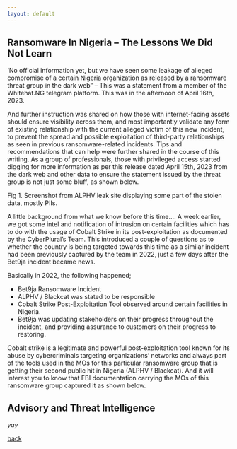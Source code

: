 ```yaml
---
layout: default
---
```


## Ransomware In Nigeria – The Lessons We Did Not Learn

‘No official information yet, but we have seen some leakage of alleged compromise of a certain Nigeria organization as released by a ransomware threat group in the dark web” – This was a statement from a member of the Whitehat.NG telegram platform. This was in the afternoon of April 16th, 2023. 

And further instruction was shared on how those with internet-facing assets should ensure visibility across them, and most importantly validate any form of existing relationship with the current alleged victim of this new incident, to prevent the spread and possible exploitation of third-party relationships as seen in previous ransomware-related incidents. Tips and recommendations that can help were further shared in the course of this writing.
As a group of professionals, those with privileged access started digging for more information as per this release dated April 15th, 2023 from the dark web and other data to ensure the statement issued by the threat group is not just some bluff, as shown below.

Fig 1. Screenshot from ALPHV leak site displaying some part of the stolen data, mostly PIIs.

A little background from what we know before this time….
A week earlier, we got some intel and notification of intrusion on certain facilities which has to do with the usage of Cobalt Strike in its post-exploitation as documented by the CyberPlural’s Team. This introduced a couple of questions as to whether the country is being targeted towards this time as a similar incident had been previously captured by the team in 2022, just a few days after the Bet9ja incident became news. 

Basically in 2022, the following happened;
-	Bet9ja Ransomware Incident 
-	ALPHV / Blackcat was stated to be responsible
-	Cobalt Strike Post-Exploitation Tool observed around certain facilities in Nigeria. 
- Bet9ja was updating stakeholders on their progress throughout the incident, and providing assurance to customers on their progress to restoring.

Cobalt strike is a legitimate and powerful post-exploitation tool known for its abuse by cybercriminals targeting organizations’ networks and always part of the tools used in the MOs for this particular ransomware group that is getting their second public hit in Nigeria (ALPHV / Blackcat). And it will interest you to know that FBI documentation carrying the MOs of this ransomware group captured it as shown below.



## Advisory and Threat Intelligence

_yay_

[back](./)
